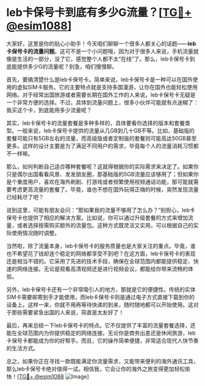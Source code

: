 # leb卡保号卡到底有多少G流量？[[TG💪+ @esim1088](https://t.me/s/esim1088)]

大家好，这里是你的贴心小助手！今天咱们聊聊一个很多人都关心的话题——**leb卡保号卡的流量问题**。这可不是一个小问题哦，因为对于很多人来说，手机流量就像是生活的一部分，没了它，感觉整个人都不太“在线”了。那么，leb卡保号卡到底能提供多少G的流量呢？别急，咱们慢慢聊。

首先，要搞清楚什么是leb卡保号卡。简单来说，leb卡保号卡是一种可以在国外使用的虚拟SIM卡服务。它的主要特点就是支持多国漫游，让你在国外也能轻松使用网络。对于经常出国旅游或者需要长期在国外工作的人来说，leb卡保号卡无疑是一个非常方便的选择。不过，具体到流量问题上，很多小伙伴可能就有点迷糊了：我买这个卡，到底能用多少流量呢？

其实，leb卡保号卡的流量套餐是多种多样的，具体要看你选择的版本和套餐类型。一般来说，leb卡保号卡提供的流量从几GB到几十GB不等。比如，基础版的套餐可能只有5GB左右的流量，而高级版或者定制版的套餐则可能高达50GB甚至更多。这样的设计主要是为了满足不同用户的需求，毕竟每个人的流量消耗习惯都不一样嘛。

那么，如何判断自己适合哪种套餐呢？这就得根据你的实际需求来决定了。如果你只是偶尔出国看看风景、发发朋友圈，那基础版的5GB流量应该够用了；但如果你是个重度用户，喜欢在海外刷剧、打游戏或者频繁使用视频通话功能，那可能就需要考虑更高流量的套餐了。毕竟，谁也不想在国外玩得正嗨的时候，突然发现流量已经耗尽了吧？

说到这里，可能有朋友会问：“那如果我的流量不够用了怎么办？”别担心，leb卡保号卡也提供了相应的解决方案。比如说，你可以通过升级套餐的方式来增加流量，或者选择按需购买额外的流量包。这种方式既灵活又实用，可以根据自己的实际使用情况随时调整。

当然啦，除了流量本身，leb卡保号卡的服务质量也是大家关注的重点。毕竟，谁也不希望花了钱却连个稳定的网络都享受不到吧？在这方面，leb卡保号卡的表现还是相当不错的。它采用了先进的技术手段，确保在全球范围内都能提供稳定、快速的网络连接。无论是观看高清视频还是进行视频会议，都能给你带来流畅的体验。

另外，leb卡保号卡还有一个非常吸引人的地方，那就是它的便捷性。传统的实体SIM卡需要邮寄到手才能使用，而leb卡保号卡则是通过电子方式直接下载到你的设备上。这样一来，你就不用再等待快递的到来，随时随地都可以开始使用。这对于那些需要紧急出国的人来说，简直是太友好了！

最后，再来总结一下leb卡保号卡的特点。它不仅提供了丰富的流量套餐选择，还能在全球范围内为你提供稳定的网络连接。无论你是商务出差还是休闲旅游，leb卡保号卡都能成为你的好帮手。而且，它的操作简单便捷，非常适合现代人快节奏的生活方式。

总之，如果你正在寻找一款既能满足你流量需求，又能带来便利的海外通讯工具，那么leb卡保号卡绝对值得一试。相信我，它会让你的海外之旅变得更加轻松愉快！[[TG💪+ @esim1088](https://t.me/s/esim1088) ![Image](https://i.postimg.cc/4NQfJmqS/Snipaste-2025-05-13-00-14-12.png)]